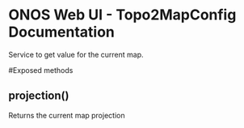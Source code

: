 ONOS Web UI - Topo2MapConfig Documentation
====================================

Service to get value for the current map.

#Exposed methods

## projection()
Returns the current map projection